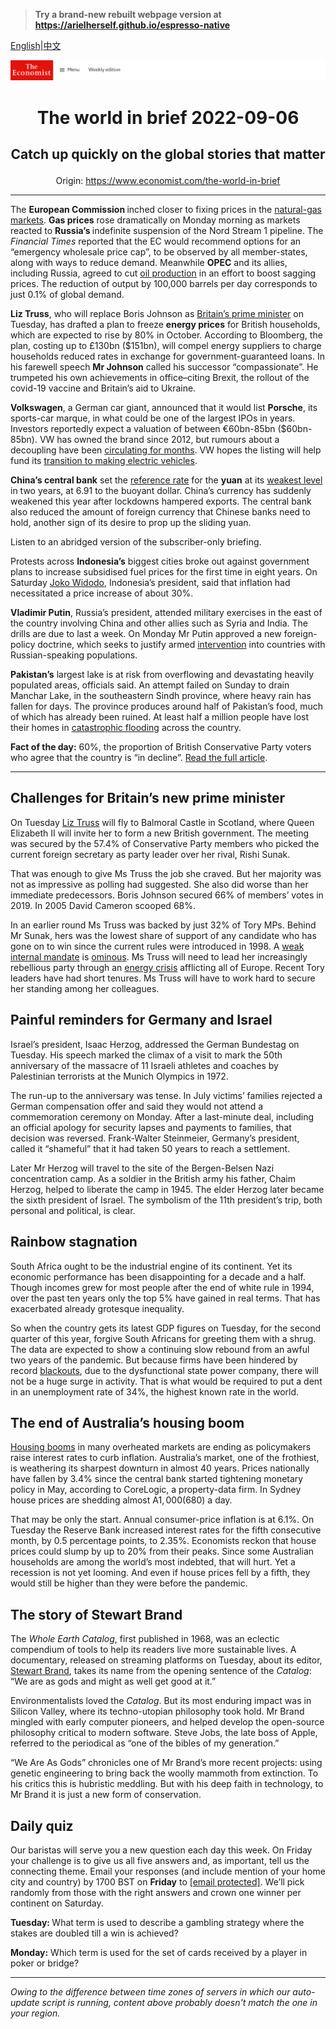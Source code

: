 > **Try a brand-new rebuilt webpage version at https://arielherself.github.io/espresso-native**

[English](https://github.com/arielherself/espresso/blob/main/README.md)|[中文](https://github-com.translate.goog/arielherself/espresso/blob/main/README.md?_x_tr_sl=en&_x_tr_tl=zh-CN&_x_tr_hl=zh-CN&_x_tr_pto=wapp)



![The Economist](menubar.png)

# <p align="center">The world in brief 2022-09-06</p>

## <p align="center">Catch up quickly on the global stories that matter</p>

<p align="center">Origin: <a href="https://www.economist.com/the-world-in-brief">https://www.economist.com/the-world-in-brief</a><hr>

The <strong>European Commission </strong>inched closer to fixing prices in the [natural-gas markets](https://www.economist.com/finance-and-economics/2022/09/01/europe-scrambles-to-protect-consumers-against-dizzying-energy-prices). <strong>Gas prices</strong> rose dramatically on Monday morning as markets reacted to <strong>Russia’s </strong>indefinite suspension of the Nord Stream 1 pipeline. The <em>Financial Times </em>reported that the EC would recommend options for an “emergency wholesale price cap”, to be observed by all member-states, along with ways to reduce demand. Meanwhile <strong>OPEC</strong> and its allies, including Russia, agreed to cut [oil production](https://www.economist.com/finance-and-economics/three-big-uncertainties-cloud-the-oil-market/21808307) in an effort to boost sagging prices. The reduction of output by 100,000 barrels per day corresponds to just 0.1% of global demand.

<strong>Liz Truss</strong>, who will replace Boris Johnson as [Britain’s prime minister](https://www.economist.com/britain/2022/09/05/what-kind-of-prime-minister-will-liz-truss-be) on Tuesday, has drafted a plan to freeze <strong>energy prices</strong> for British households, which are expected to rise by 80% in October. According to Bloomberg, the plan, costing up to £130bn ($151bn), will compel energy suppliers to charge households reduced rates in exchange for government-guaranteed loans. In his farewell speech <strong>Mr Johnson</strong> called his successor “compassionate”. He trumpeted his own achievements in office–citing Brexit, the rollout of the covid-19 vaccine and Britain’s aid to Ukraine.

<strong>Volkswagen</strong>, a German car giant, announced that it would list <strong>Porsche</strong>, its sports-car marque, in what could be one of the largest IPOs in years. Investors reportedly expect a valuation of between €60bn-85bn ($60bn-85bn). VW has owned the brand since 2012, but rumours about a decoupling have been [circulating for months](https://www.economist.com/business/2022/02/26/porsche-and-volkswagen-are-set-to-uncouple-at-last). VW hopes the listing will help fund its [transition to making electric vehicles](https://www.economist.com/business/2022/07/28/volkswagens-new-boss-faces-some-enduring-challenges).

<strong>China’s central bank</strong> set the [reference rate](https://www.economist.com/finance-and-economics/2020/06/11/the-yuan-has-been-one-of-the-worlds-most-stable-major-currencies) for the <strong>yuan</strong> at its [weakest level](https://www.economist.com/finance-and-economics/2022/04/30/china-should-worry-less-about-its-currency) in two years, at 6.91 to the buoyant dollar. China’s currency has suddenly weakened this year after lockdowns hampered exports. The central bank also reduced the amount of foreign currency that Chinese banks need to hold, another sign of its desire to prop up the sliding yuan.

Listen to an abridged version of the subscriber-only briefing.

Protests across <strong>Indonesia’s</strong> biggest cities broke out against government plans to increase subsidised fuel prices for the first time in eight years. On Saturday [Joko Widodo](https://www.economist.com/asia/2022/03/26/joko-widodo-is-considering-extending-his-term-in-office), Indonesia’s president, said that inflation had necessitated a price increase of about 30%.

<strong>Vladimir Putin</strong>, Russia’s president, attended military exercises in the east of the country involving China and other allies such as Syria and India. The drills are due to last a week. On Monday Mr Putin approved a new foreign-policy doctrine, which seeks to justify armed [intervention](https://www.economist.com/leaders/2022/08/23/the-war-where-almost-nothing-is-what-it-seems) into countries with Russian-speaking populations.

<strong>Pakistan’s</strong> largest lake is at risk from overflowing and devastating heavily populated areas, officials said. An attempt failed on Sunday to drain Manchar Lake, in the southeastern Sindh province, where heavy rain has fallen for days. The province produces around half of Pakistan’s food, much of which has already been ruined. At least half a million people have lost their homes in [catastrophic flooding](https://www.economist.com/leaders/2022/09/01/what-flood-hit-pakistan-should-learn-from-bangladesh) across the country. 

<strong>Fact of the day:</strong> 60%, the proportion of British Conservative Party voters who agree that the country is “in decline”. [Read the full article](https://www.economist.com/britain/2022/09/05/what-kind-of-prime-minister-will-liz-truss-be).

----------

## Challenges for Britain’s new prime minister

On Tuesday [Liz Truss](https://www.economist.com/britain/2022/09/05/what-kind-of-prime-minister-will-liz-truss-be) will fly to Balmoral Castle in Scotland, where Queen Elizabeth II will invite her to form a new British government. The meeting was secured by the 57.4% of Conservative Party members who picked the current foreign secretary as party leader over her rival, Rishi Sunak.

That was enough to give Ms Truss the job she craved. But her majority was not as impressive as polling had suggested. She also did worse than her immediate predecessors. Boris Johnson secured 66% of members’ votes in 2019. In 2005 David Cameron scooped 68%.

In an earlier round Ms Truss was backed by just 32% of Tory MPs. Behind Mr Sunak, hers was the lowest share of support of any candidate who has gone on to win since the current rules were introduced in 1998. A [weak internal mandate](https://www.economist.com/graphic-detail/2022/07/11/who-will-replace-boris-johnson) is [ominous](https://www.economist.com/britain/2022/07/06/a-monstrous-in-tray-awaits-boris-johnsons-eventual-successor). Ms Truss will need to lead her increasingly rebellious party through an [energy crisis](https://www.economist.com/leaders/2022/09/01/how-to-prevent-europes-energy-crunch-spiralling-into-an-economic-crisis) afflicting all of Europe. Recent Tory leaders have had short tenures. Ms Truss will have to work hard to secure her standing among her colleagues.

## Painful reminders for Germany and Israel

Israel’s president, Isaac Herzog, addressed the German Bundestag on Tuesday. His speech marked the climax of a visit to mark the 50th anniversary of the massacre of 11 Israeli athletes and coaches by Palestinian terrorists at the Munich Olympics in 1972.

The run-up to the anniversary was tense. In July victims’ families rejected a German compensation offer and said they would not attend a commemoration ceremony on Monday. After a last-minute deal, including an official apology for security lapses and payments to families, that decision was reversed. Frank-Walter Steinmeier, Germany’s president, called it “shameful” that it had taken 50 years to reach a settlement.

Later Mr Herzog will travel to the site of the Bergen-Belsen Nazi concentration camp. As a soldier in the British army his father, Chaim Herzog, helped to liberate the camp in 1945. The elder Herzog later became the sixth president of Israel. The symbolism of the 11th president’s trip, both personal and political, is clear.

## Rainbow stagnation

South Africa ought to be the industrial engine of its continent. Yet its economic performance has been disappointing for a decade and a half. Though incomes grew for most people after the end of white rule in 1994, over the past ten years only the top 5% have gained in real terms. That has exacerbated already grotesque inequality. 

So when the country gets its latest GDP figures on Tuesday, for the second quarter of this year, forgive South Africans for greeting them with a shrug. The data are expected to show a continuing slow rebound from an awful two years of the pandemic. But because firms have been hindered by record [blackouts](https://www.economist.com/the-economist-explains/2022/06/29/why-the-lights-are-going-out-again-in-south-africa), due to the dysfunctional state power company, there will not be a huge surge in activity. That is what would be required to put a dent in an unemployment rate of 34%, the highest known rate in the world.

## The end of Australia’s housing boom

[Housing booms](https://www.economist.com/finance-and-economics/2022/08/01/the-global-housing-boom-is-running-out-of-steam) in many overheated markets are ending as policymakers raise interest rates to curb inflation. Australia’s market, one of the frothiest, is weathering its sharpest downturn in almost 40 years. Prices nationally have fallen by 3.4% since the central bank started tightening monetary policy in May, according to CoreLogic, a property-data firm. In Sydney house prices are shedding almost A$1,000 ($680) a day.

That may be only the start. Annual consumer-price inflation is at 6.1%. On Tuesday the Reserve Bank increased interest rates for the fifth consecutive month, by 0.5 percentage points, to 2.35%. Economists reckon that house prices could slump by up to 20% from their peaks. Since some Australian households are among the world’s most indebted, that will hurt. Yet a recession is not yet looming. And even if house prices fell by a fifth, they would still be higher than they were before the pandemic.

## The story of Stewart Brand

The <em>Whole Earth Catalog</em>, first published in 1968, was an eclectic compendium of tools to help its readers live more sustainable lives. A documentary, released on streaming platforms on Tuesday, about its editor, [Stewart Brand](https://www.economist.com/culture/2022/04/06/stewart-brands-belief-in-technology-helped-shape-silicon-valley), takes its name from the opening sentence of the <em>Catalog</em>: “We are as gods and might as well get good at it.”

Environmentalists loved the <em>Catalog</em>. But its most enduring impact was in Silicon Valley, where its techno-utopian philosophy took hold. Mr Brand mingled with early computer pioneers, and helped develop the open-source philosophy critical to modern software. Steve Jobs, the late boss of Apple, referred to the periodical as “one of the bibles of my generation.” 

“We Are As Gods” chronicles one of Mr Brand’s more recent projects: using genetic engineering to bring back the woolly mammoth from extinction. To his critics this is hubristic meddling. But with his deep faith in technology, to Mr Brand it is just a new form of conservation.

## Daily quiz

Our baristas will serve you a new question each day this week. On Friday your challenge is to give us all five answers and, as important, tell us the connecting theme. Email your responses (and include mention of your home city and country) by 1700 BST on <strong>Friday</strong> to [<span class="__cf_email__" data-cfemail="4d1c382437083e3d3f283e3e220d282e22232220243e39632e2220">[email&#160;protected]</span>](https://mail.google.com/mail/?view=cm&amp;fs=1&amp;tf=1&amp;to=QuizEspresso@economist.com). We’ll pick randomly from those with the right answers and crown one winner per continent on Saturday.

<strong>Tuesday: </strong>What term is used to describe a gambling strategy where the stakes are doubled till a win is achieved?

<strong>Monday:</strong> Which term is used for the set of cards received by a player in poker or bridge?

----------

*Owing to the difference between time zones of servers in which our auto-update script is running, content above probably doesn't match the one in your region.*
